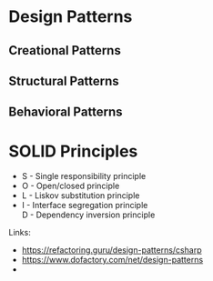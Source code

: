 
# Design Patterns  

## Creational Patterns  


## Structural Patterns  


## Behavioral Patterns  

# SOLID Principles  
- S - Single responsibility principle  
- O - Open/closed principle  
- L - Liskov substitution principle  
- I - Interface segregation principle  
D - Dependency inversion principle

Links:
- https://refactoring.guru/design-patterns/csharp 
- https://www.dofactory.com/net/design-patterns  
- 
